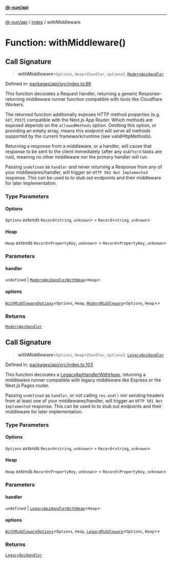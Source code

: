 [**@-xun/api**](../../README.md)

***

[@-xun/api](../../README.md) / [index](../README.md) / withMiddleware

# Function: withMiddleware()

## Call Signature

> **withMiddleware**\<`Options`, `Heap`\>(`handler`, `options`): [`ModernApiHandler`](../../types/type-aliases/ModernApiHandler.md)

Defined in: [packages/api/src/index.ts:86](https://github.com/Xunnamius/api-utils/blob/60863c4db4ba817b2926c481da6a42f07a7c9992/packages/api/src/index.ts#L86)

This function decorates a Request handler, returning a generic
Response-returning middleware runner function compatible with tools
like Cloudflare Workers.

The returned function additionally exposes HTTP method properties (e.g.
`GET`, `POST`) compatible with the Next.js App Router. Which methods are
exposed depends on the `allowedMethods` option. Omitting this option, or
providing an empty array, means this endpoint will serve all methods
supported by the current framework/runtime (see validHttpMethods).

Returning a response from a middleware, or a handler, will cause that
response to be sent to the client immediately (after any `doAfterX` tasks are
run), meaning no other middleware nor the primary handler will run.

Passing `undefined` as `handler` _and_ never _returning_ a Response
from _any_ of your middlewares/handler, will trigger an `HTTP 501 Not
Implemented` response. This can be used to to stub out endpoints and their
middleware for later implementation.

### Type Parameters

#### Options

`Options` *extends* `Record`\<`string`, `unknown`\> = `Record`\<`string`, `unknown`\>

#### Heap

`Heap` *extends* `Record`\<`PropertyKey`, `unknown`\> = `Record`\<`PropertyKey`, `unknown`\>

### Parameters

#### handler

`undefined` | [`ModernApiHandlerWithHeap`](../../types/type-aliases/ModernApiHandlerWithHeap.md)\<`Heap`\>

#### options

[`WithMiddlewareOptions`](../../types/type-aliases/WithMiddlewareOptions.md)\<`Options`, `Heap`, [`ModernMiddleware`](../../types/type-aliases/ModernMiddleware.md)\<`Options`, `Heap`\>\>

### Returns

[`ModernApiHandler`](../../types/type-aliases/ModernApiHandler.md)

## Call Signature

> **withMiddleware**\<`Options`, `Heap`\>(`handler`, `options`): [`LegacyApiHandler`](../../types/type-aliases/LegacyApiHandler.md)

Defined in: [packages/api/src/index.ts:103](https://github.com/Xunnamius/api-utils/blob/60863c4db4ba817b2926c481da6a42f07a7c9992/packages/api/src/index.ts#L103)

This function decorates a [LegacyApiHandlerWithHeap](../../types/type-aliases/LegacyApiHandlerWithHeap.md), returning a
middleware runner compatible with legacy middleware like Express or the
Next.js Pages router.

Passing `undefined` as `handler`, or not calling `res.end()` nor sending
headers from at least one of your middlewares/handler, will trigger an `HTTP
501 Not Implemented` response. This can be used to to stub out endpoints and
their middleware for later implementation.

### Type Parameters

#### Options

`Options` *extends* `Record`\<`string`, `unknown`\> = `Record`\<`string`, `unknown`\>

#### Heap

`Heap` *extends* `Record`\<`PropertyKey`, `unknown`\> = `Record`\<`PropertyKey`, `unknown`\>

### Parameters

#### handler

`undefined` | [`LegacyApiHandlerWithHeap`](../../types/type-aliases/LegacyApiHandlerWithHeap.md)\<`Heap`\>

#### options

[`WithMiddlewareOptions`](../../types/type-aliases/WithMiddlewareOptions.md)\<`Options`, `Heap`, [`LegacyMiddleware`](../../types/type-aliases/LegacyMiddleware.md)\<`Options`, `Heap`\>\>

### Returns

[`LegacyApiHandler`](../../types/type-aliases/LegacyApiHandler.md)
